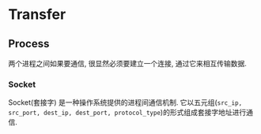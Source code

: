 # Transfer
## Process
两个进程之间如果要通信, 很显然必须要建立一个连接, 通过它来相互传输数据. 

### Socket
Socket(套接字) 是一种操作系统提供的进程间通信机制. 它以五元组(`src_ip, src_port, dest_ip, dest_port, protocol_type`)的形式组成套接字地址进行通信.
